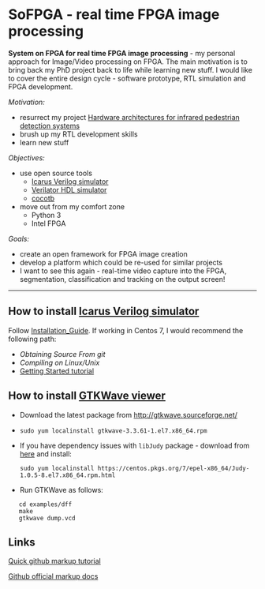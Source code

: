 # SoFPGA - real time FPGA image processing
**System on FPGA for real time FPGA image processing** - my personal approach for Image/Video processing on FPGA. The main motivation is to bring back my PhD project back to life while learning new stuff. I would like to cover the entire design cycle - software prototype, RTL simulation and FPGA development. 

*Motivation:*
- resurrect my project [Hardware architectures for infrared pedestrian detection systems](https://www.napier.ac.uk/research-and-innovation/research-search/outputs/hardware-architectures-for-infrared-pedestrian-detection-systems#downloads)
- brush up my RTL development skills
- learn new stuff

*Objectives:*
- use open source tools
   - [Icarus Verilog simulator](http://iverilog.icarus.com/)
   - [Verilator HDL simulator](https://www.veripool.org/wiki/verilator)
   - [cocotb](https://cocotb.readthedocs.io/en/latest/)
 - move out from my comfort zone
   - Python 3
   - Intel FPGA

*Goals:*
- create an open framework for FPGA image creation
- develop a platform which could be re-used for similar projects
- I want to see this again - real-time video capture into the FPGA, segmentation, classification and tracking on the output screen!


___



How to install [Icarus Verilog simulator](http://iverilog.icarus.com/)
----------------------------------------------------------------------

Follow [Installation_Guide](https://iverilog.fandom.com/wiki/Installation_Guide). If working in Centos 7, I would recommend the following path: 
- *Obtaining Source From git*
- *Compiling on Linux/Unix*
- [Getting Started tutorial](https://iverilog.fandom.com/wiki/Getting_Started)


How to install [GTKWave viewer](http://gtkwave.sourceforge.net/)
----------------------

- Download the latest package from http://gtkwave.sourceforge.net/ 
- `sudo yum localinstall gtkwave-3.3.61-1.el7.x86_64.rpm`
- If you have dependency issues with `libJudy` package - download from [here](https://centos.pkgs.org/7/epel-x86_64/Judy-1.0.5-8.el7.x86_64.rpm.html) and install:

   `sudo yum localinstall https://centos.pkgs.org/7/epel-x86_64/Judy-1.0.5-8.el7.x86_64.rpm.html`
- Run GTKWave as follows:
```
   cd examples/dff
   make
   gtkwave dump.vcd
```

Links
-----

[Quick github markup tutorial](https://github.com/adam-p/markdown-here/wiki/Markdown-Here-Cheatsheet)

[Github official markup docs](https://help.github.com/en/github/writing-on-github/basic-writing-and-formatting-syntax)
